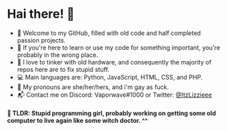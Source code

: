 #    Hai there! 💖

* 👋 Welcome to my GitHub, filled with old code and half completed passion projects. 
* 🌸 If you're here to learn or use my code for something important, you're probably in the wrong place.
* 🔧 I love to tinker with old hardware, and consequently the majority of repos here are to fix stupid stuff. 
* 💻 Main languages are: Python, JavaScript, HTML, CSS, and PHP.
* 🌈 My pronouns are she/her/hers, and i'm gay as fuck.
* 📬 Contact me on Discord: Vaporwave#1000 or Twitter: [@ItzLizzieee](https://twitter.com/ItzLizzieee)

#### 💬 TLDR: Stupid programming girl, probably working on getting some old computer to live again like some witch doctor. ^^


